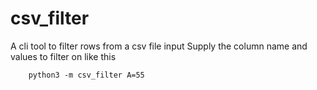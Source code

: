 # csv_filter

A cli tool to filter rows from a csv file input
Supply the column name and values to filter on like this

```
    python3 -m csv_filter A=55

```
